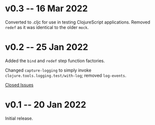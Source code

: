 # v0.3 -- 16 Mar 2022

Converted to .cljc for use in testing ClojureScript applications.
Removed `redef` as it was identical to the older `mock`.

# v0.2 -- 25 Jan 2022

Added the `bind` and `redef` step function factories.

Changed `capture-logging` to simply invoke `clojure.tools.logging.test/with-log`; removed `log-events`.

[Closed Issues](https://github.com/hlship/test-pipeline/milestone/1?closed=1)

# v0.1 -- 20 Jan 2022

Initial release.
